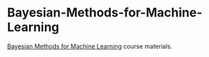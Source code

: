 # Bayesian-Methods-for-Machine-Learning
[Bayesian Methods for Machine Learning](https://www.coursera.org/learn/bayesian-methods-in-machine-learning/) course materials.
